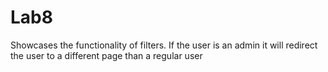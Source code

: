 # Lab8
 
Showcases the functionality of filters. If the user is an admin it will redirect the user to a different page than a regular user
